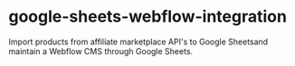 # google-sheets-webflow-integration
Import products from affiliate marketplace API's to Google Sheetsand maintain a Webflow CMS through Google Sheets.
